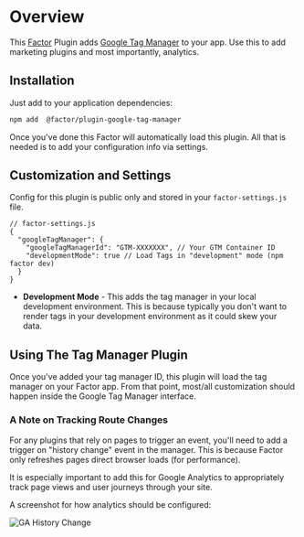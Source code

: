 # Overview

This [Factor](https://factor.dev) Plugin adds [Google Tag Manager](https://tagmanager.google.com) to your app. Use this to add marketing plugins and most importantly, analytics.

## Installation

Just add to your application dependencies:

```bash
npm add  @factor/plugin-google-tag-manager
```

Once you've done this Factor will automatically load this plugin. All that is needed is to add your configuration info via settings.

## Customization and Settings

Config for this plugin is public only and stored in your `factor-settings.js` file.

```jsonc
// factor-settings.js
{
  "googleTagManager": {
    "googleTagManagerId": "GTM-XXXXXXX", // Your GTM Container ID
    "developmentMode": true // Load Tags in "development" mode (npm factor dev)
  }
}
```

- **Development Mode** - This adds the tag manager in your local development environment. This is because typically you don't want to render tags in your development environment as it could skew your data.

## Using The Tag Manager Plugin

Once you've added your tag manager ID, this plugin will load the tag manager on your Factor app. From that point, most/all customization should happen inside the Google Tag Manager interface.

### A Note on Tracking Route Changes

For any plugins that rely on pages to trigger an event, you'll need to add a trigger on "history change" event in the manager. This is because Factor only refreshes pages direct browser loads (for performance).

It is especially important to add this for Google Analytics to appropriately track page views and user journeys through your site.

A screenshot for how analytics should be configured:

![GA History Change](https://i.imgur.com/OzkNgrQ.png)
